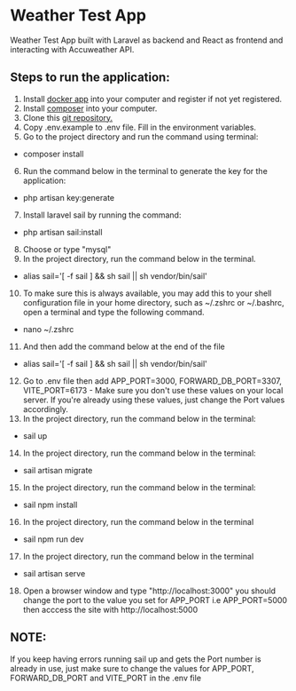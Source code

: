 # Weather Test App

Weather Test App built with Laravel as backend and React as frontend and interacting with Accuweather API.

## Steps to run the application:

1. Install [docker app](https://www.docker.com/) into your computer and register if not yet registered.
2. Install [composer](https://getcomposer.org/) into your computer.
3. Clone this [git repository.](https://github.com/skid06/weather-test)
4. Copy .env.example to .env file. Fill in the environment variables.
5. Go to the project directory and run the command using terminal:

-   composer install

6. Run the command below in the terminal to generate the key for the application:

-   php artisan key:generate

7. Install laravel sail by running the command:

-   php artisan sail:install

8. Choose or type "mysql"
9. In the project directory, run the command below in the terminal.

-   alias sail='[ -f sail ] && sh sail || sh vendor/bin/sail'

10. To make sure this is always available, you may add this to your shell configuration file in your home directory, such as ~/.zshrc or ~/.bashrc, open a terminal and type the following command.

-   nano ~/.zshrc

11. And then add the command below at the end of the file

-   alias sail='[ -f sail ] && sh sail || sh vendor/bin/sail'

12. Go to .env file then add APP_PORT=3000, FORWARD_DB_PORT=3307, VITE_PORT=6173 - Make sure you don't use these values on your
    local server. If you're already using these values, just change the Port values accordingly.
13. In the project directory, run the command below in the terminal:

-   sail up

14. In the project directory, run the command below in the terminal:

-   sail artisan migrate

15. In the project directory, run the command below in the terminal:

-   sail npm install

16. In the project directory, run the command below in the terminal

-   sail npm run dev

17. In the project directory, run the command below in the terminal

-   sail artisan serve

18. Open a browser window and type "http://localhost:3000" you should change the port to the value you set for APP_PORT i.e APP_PORT=5000 then acccess the site with http://localhost:5000

## NOTE:

If you keep having errors running sail up and gets the Port number is already in use, just make sure to change the values for APP_PORT, FORWARD_DB_PORT and VITE_PORT in the .env file
